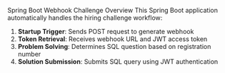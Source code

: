Spring Boot Webhook Challenge
Overview
This Spring Boot application automatically handles the hiring challenge workflow:

1. **Startup Trigger**: Sends POST request to generate webhook
2. **Token Retrieval**: Receives webhook URL and JWT access token
3. **Problem Solving**: Determines SQL question based on registration number
4. **Solution Submission**: Submits SQL query using JWT authentication



